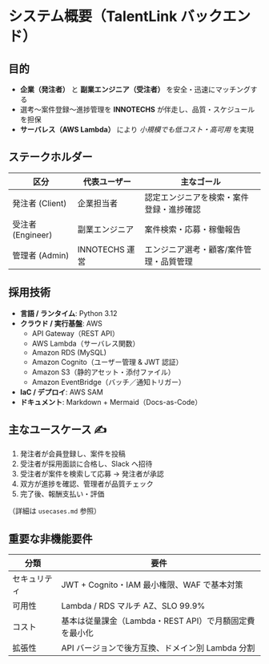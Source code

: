<!-- v0.1 2025-06-15 -->

# システム概要（TalentLink バックエンド）

## 目的
- **企業（発注者）** と **副業エンジニア（受注者）** を安全・迅速にマッチングする
- 選考〜案件登録〜進捗管理を **INNOTECHS** が伴走し、品質・スケジュールを担保
- **サーバレス（AWS Lambda）** により *小規模でも低コスト・高可用* を実現

## ステークホルダー
| 区分              | 代表ユーザー   | 主なゴール                               |
| ----------------- | -------------- | ---------------------------------------- |
| 発注者 (Client)   | 企業担当者     | 認定エンジニアを検索・案件登録・進捗確認 |
| 受注者 (Engineer) | 副業エンジニア | 案件検索・応募・稼働報告                 |
| 管理者 (Admin)    | INNOTECHS 運営 | エンジニア選考・顧客/案件管理・品質管理  |

## 採用技術
- **言語 / ランタイム**: Python 3.12
- **クラウド / 実行基盤**: AWS
  - API Gateway（REST API）
  - AWS Lambda（サーバレス関数）
  - Amazon RDS (MySQL)
  - Amazon Cognito（ユーザー管理 & JWT 認証）
  - Amazon S3（静的アセット・添付ファイル）
  - Amazon EventBridge（バッチ／通知トリガー）
- **IaC / デプロイ**: AWS SAM
- **ドキュメント**: Markdown + Mermaid（Docs-as-Code）

## 主なユースケース ✍️
1. 発注者が会員登録し、案件を投稿
2. 受注者が採用面談に合格し、Slack へ招待
3. 受注者が案件を検索して応募 → 発注者が承認
4. 双方が進捗を確認、管理者が品質チェック
5. 完了後、報酬支払い・評価

（詳細は `usecases.md` 参照）

## 重要な非機能要件
| 分類         | 要件                                                   |
| ------------ | ------------------------------------------------------ |
| セキュリティ | JWT + Cognito・IAM 最小権限、WAF で基本対策            |
| 可用性       | Lambda / RDS マルチ AZ、SLO 99.9%                      |
| コスト       | 基本は従量課金（Lambda・REST API）で月額固定費を最小化 |
| 拡張性       | API バージョンで後方互換、ドメイン別 Lambda 分割       |
